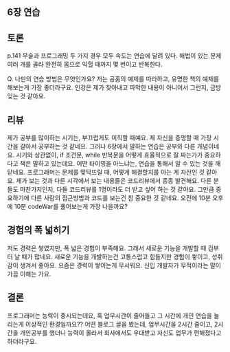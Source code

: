 ## 6장 연습

## 토론

p.141
무술과 프로그래밍 두 가지 경우 모두 속도는 연습에 달려 있다. 해법이 있는 문제 여러 개를 골라 완전히 몸으로 익힐 때까지 몇 번이고 반복한다.

Q. 나만의 연습 방법은 무엇인가요? 저는 공홈의 예제를 따라하고, 유명한 책의 예제를 해보는게 가장 좋더라구요. 인강은 제가 찾아내고 파악한 내용이 아니어서 그런지, 금방 잊는 것 같아요.

## 리뷰

제가 공부를 많이하는 시기는, 부끄럽게도 이직할 때예요. 제 자신을 증명할 때 가장 시간을 갈아서 공부하는 것 같네요. 그러나 6장에서 말하는 연습은 공부와 다른 개념이네요. 시기와 상관없이, if 조건문, while 반복문을 어떻게 효율적으로 잘 짜는가가 중요하다고 책은 말하고 있는데요.
어떤 타이밍을 아느냐는, 연습을 통해서 알 수 있는 것을 깨닫네요. 프로그래머는 문제를 맞닥뜨릴 때, 어떻게 해결할지를 아는 게 자산인 것 같아요. 제가 보는 것과 다른 시각에서 보는 내용들은 코드리뷰에서 종종 발견해요. 다른 분들도 마찬가지인지, 다들 코드리뷰를 1명이라도 더 받고 싶어 하는 것 같아요. 그만큼 중요하기에 다른 사람의 접근방법과 코드를 보는건 참 중요한 것 같네요. 오전에 10분 오후에 10분 codeWar를 풀어보는게 가장 나을까요?

## 경험의 폭 넓히기
저도 경력은 쌓였지만, 폭 넓은 경험이 부족해요. 그래서 새로운 기능을 개발할 때 겁부터 날 때가 많네요. 새로운 기능을 개발하는건 고통스럽고 힘들지만 경험이 쌓이고, 성취감이 생겨서 좋아요. 요즘은 경력이 쌓이는게 무서워요. 신입 개발자가 무적이라는 말이 가끔 이해는 가요.

## 결론
프로그래머는 능력이 중시되는데요, 혹 업무시간이 줄어들고 그 시간에 개인 연습을 늘리는게 이상적인 환경일까요?? 어떤 블로그 글을 봤는데, 업무시간을 2시간 줄이고, 2시간을 개인공부를 했더니 능력이 올라서 회사에서도 우대받고 자신도 업무가 편해졌다고 하더라구요.
